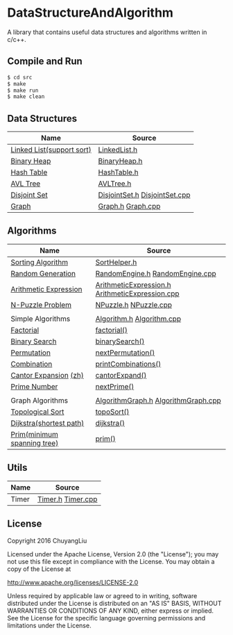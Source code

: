 # DataStructureAndAlgorithm

A library that contains useful data structures and algorithms written in c/c++.

## Compile and Run

```bash
$ cd src
$ make
$ make run
$ make clean
```

## Data Structures

| Name | Source |
| ---- | ------ |
|[Linked List(support sort)](https://en.wikipedia.org/wiki/Linked_list)|[LinkedList.h](./src/LinkedList.h)|
|[Binary Heap](https://en.wikipedia.org/wiki/Binary_heap)|[BinaryHeap.h](./src/BinaryHeap.h)|
|[Hash Table](https://en.wikipedia.org/wiki/Hash_table)|[HashTable.h](./src/HashTable.h)|
|[AVL Tree](https://en.wikipedia.org/wiki/AVL_tree)|[AVLTree.h](./src/AVLTree.h)|
|[Disjoint Set](https://en.wikipedia.org/wiki/Disjoint-set_data_structure)|[DisjointSet.h](./src/DisjointSet.h) [DisjointSet.cpp](./src/DisjointSet.cpp)|
|[Graph](https://en.wikipedia.org/wiki/Graph_(abstract_data_type))|[Graph.h](./src/Graph.h) [Graph.cpp](./src/Graph.cpp)|

## Algorithms

| Name | Source |
| ---- | ------ |
|[Sorting Algorithm](https://en.wikipedia.org/wiki/Sorting_algorithm)|[SortHelper.h](./src/SortHelper.h)|
|[Random Generation](https://en.wikipedia.org/wiki/Random_number_generation)|[RandomEngine.h](./src/RandomEngine.h) [RandomEngine.cpp](./src/RandomEngine.cpp)|
|[Arithmetic Expression](https://en.wikipedia.org/wiki/Shunting-yard_algorithm)|[ArithmeticExpression.h](./src/ArithmeticExpression.h) [ArithmeticExpression.cpp](./src/ArithmeticExpression.cpp)|
|[N-Puzzle Problem](https://en.wikipedia.org/wiki/15_puzzle)|[NPuzzle.h](./src/NPuzzle.h) [NPuzzle.cpp](./src/NPuzzle.cpp)|
|||
|Simple Algorithms|[Algorithm.h](./src/Algorithm.h) [Algorithm.cpp](./src/Algorithm.cpp)|
|[Factorial](https://en.wikipedia.org/wiki/Factorial)|[factorial()](./src/Algorithm.cpp)|
|[Binary Search](https://en.wikipedia.org/wiki/Binary_search_algorithm)|[binarySearch()](./src/Algorithm.cpp)|
|[Permutation](https://en.wikipedia.org/wiki/Permutation)|[nextPermutation()](./src/Algorithm.cpp)|
|[Combination](https://en.wikipedia.org/wiki/Combination)|[printCombinations()](./src/Algorithm.cpp)|
|[Cantor Expansion](http://www.programering.com/a/MDMwkDNwATc.html) [(zh)](https://zh.wikipedia.org/wiki/%E5%BA%B7%E6%89%98%E5%B1%95%E5%BC%80)|[cantorExpand()](./src/Algorithm.cpp)|
|[Prime Number](https://en.wikipedia.org/wiki/Prime_number)|[nextPrime()](./src/Algorithm.cpp)|
|||
|Graph Algorithms|[AlgorithmGraph.h](./src/AlgorithmGraph.h) [AlgorithmGraph.cpp](./src/AlgorithmGraph.cpp)|
|[Topological Sort](https://en.wikipedia.org/wiki/Topological_sorting)|[topoSort()](./src/AlgorithmGraph.cpp)|
|[Dijkstra(shortest path)](https://en.wikipedia.org/wiki/Dijkstra%27s_algorithm)|[dijkstra()](./src/AlgorithmGraph.cpp)|
|[Prim(minimum spanning tree)](https://en.wikipedia.org/wiki/Prim%27s_algorithm)|[prim()](./src/AlgorithmGraph.cpp)|

## Utils

| Name | Source |
| ---- | ------ |
|Timer|[Timer.h](./src/Timer.h) [Timer.cpp](./src/Timer.cpp)|

## License

Copyright 2016 ChuyangLiu

Licensed under the Apache License, Version 2.0 (the "License");
you may not use this file except in compliance with the License.
You may obtain a copy of the License at

http://www.apache.org/licenses/LICENSE-2.0

Unless required by applicable law or agreed to in writing, software
distributed under the License is distributed on an "AS IS" BASIS,
WITHOUT WARRANTIES OR CONDITIONS OF ANY KIND, either express or implied.
See the License for the specific language governing permissions and
limitations under the License.
